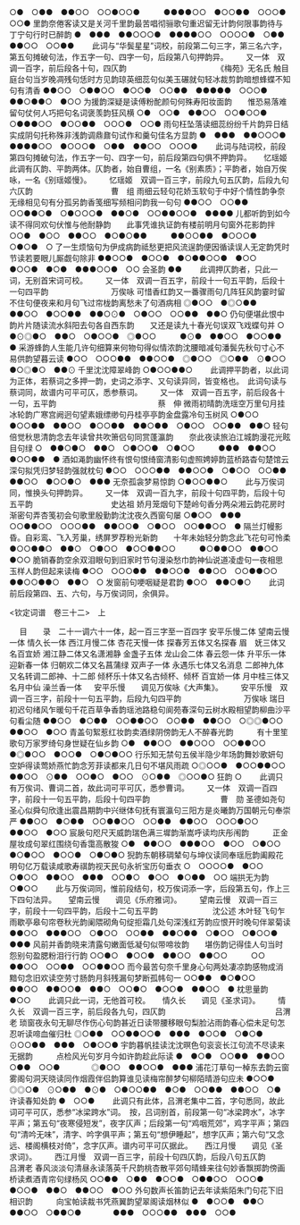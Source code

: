 <!-- { "loadSidebar": true } -->
○●　○●●　●●○○　○○●○○●　　　●●●●○○　●○○●●　○○○●　○○●
里韵奈倦客读又是关河千里韵最苦唱彻骊歌句重迟留无计韵何限事韵待与丁宁句行时已醉韵
●　●●●　●●○○○●　●●●●○○　○○○○●　○●●　●●○○　○○●●
   　　此词与“华鬓星星”词校，前段第二句三字，第三名六字，第五句摊破句法，作五字一句、四字一句，后段第八句押韵异。 
　　又一体　双调一百字，前后段各十句，四仄韵　　　　　　　　　　　　《梅苑》无名氏
触目庭台句当岁晚凋残句恁时方见韵琼英细蕊句似美玉碾就句轻冰裁剪韵暗想蜂蝶不知句有清香
●●○○　○●●○○　●○○●　○○●●　●●●●●　○○○●　●●○●●○　●○○
为援韵深疑是读傅粉酡颜句何殊寿阳妆面韵　　惟恐易落难留句仗何人巧把句名词褒羡韵狂风横
○●　○○●　●●○○　○○●○○●　　　○●●●○○　●○○●●　○○○●　○○●
雨句枉坠落读细蕊纷纷千片韵异日结实成阴句托称殊非浅韵调鼎鼐句试作和羹句佳名方显韵
●　●●●　●●○○○●　●●●●○○　●○○○●　○●●　●●○○　○○○●
   　　此词与陆词校，前段第四句摊破句法，作五字一句、四字一句，前后段第四句俱不押韵异。 
　
忆瑶姬　　此调有仄韵、平韵两体。仄韵者，始自曹组，一名《别素质》；平韵者，始自万俟咏，一名《别瑶姬慢》。
　　忆瑶姬　双调一百三字，前段九句五仄韵，后段九句六仄韵　　　　　　　　　　曹　组
雨细云轻句花娇玉软句于中好个情性韵争奈无缘相见句有分孤另韵香笺细写频相问韵我一句句
●●○○　○○●●　○○●●○●　○●○○○●　●●○●　○○●●○○●　●●●●
儿都听韵到如今读不得同欢句伏惟与他耐静韵　　此事凭谁执证韵有楼前明月句窗外花影韵拌
○○●　●○○　●●○○　●○●○●●　　　●●○○●●　●○○○●　○●○●　○
了一生烦恼句为伊成病韵祗愁更把风流逞韵便因循读误人无定韵凭时节读若要眼儿厮觑句除非
●●○○●　●○○●　●○●●○○●　●○○　●○○●　●○●　●●●○○●　○○
会圣韵
●●
   　　此调押仄韵者，只此一词，无别首宋词可校。 
　　又一体　双调一百五字，前段十一句五平韵，后段十一句四平韵　　　　　　　　万俟咏
可惜香红韵又一番骤雨句几阵狂风韵霎时留不住句便夜来和月句飞过帘栊韵离愁未了句酒病相
◎●○○　●◎○●●　●●○○　●○○●●　●●○⊙●　○●○○　○○●●　●●○
仍句便堪此恨中韵片片随读流水斜阳去句各自西东韵　　又还是读九十春光句误双飞戏蝶句并
○　●⊙◎●○　●●○　○●○○●　◎●○○　　　●⊙●　●●○○　●○○●●　●
采游蜂韵人生能几许句细算来何物句得似情浓韵沈腰暗减句潘鬓先秋句寸心不易供韵望暮云读
●○○　○○○●●　●●○○●　◎●○○　◎○●●　⊙●○○　●○◎●○　●●⊙
千里沈沈障翠峰韵
○●○○●●○
   　　此调押平韵者，以此词为正体，若蔡词之多押一韵，史词之添字、又句读异同，皆变格也。　此词句读与蔡词同，故谱内可平可仄，悉参蔡词。 
　　又一体　双调一百五字，前后段各十一句，五平韵　　　　　　　　　　　　　蔡　伸
微雨初晴韵洗瑶空万里句月挂冰轮韵广寒宫阙迥句望素娥缥缈句丹桂亭亭韵金盘露冷句玉树风
○●○○　●○○●●　●●○○　●○○●●　●●○●●　○●○○　○○●●　●●○
轻句倍觉秋思清韵念去年读曾共吹箫侣句同赏蓬瀛韵　　奈此夜读旅泊江城韵漫花光眩目句绿
○　●●○●○　●●○　○●○○●　○●○○　　　●●●　●●○○　●○○●●　●
酒如渑韵幽怀终有恨句恨绮窗清影句虚照娉婷韵蓝桥路杳句楚馆云深句拟凭归梦轻韵强就枕句
●○○　○○○●●　●●○○●　○●○○　○○●●　●●○○　●○○●○　●●●
无奈孤衾梦易惊韵
○●○○●●○
   　　此与万俟词同，惟换头句押韵异。 
　　又一体　双调一百九字，前段十句四平韵，后段十句五平韵　　　　　　　　　　史达祖
娇月笼烟句下楚岭句香分两朵湘云韵花房时渐密句弄杏笺初会句歌里殷勤韵沈沈夜久西窗句屡
○●○○　●●●　○○●●○○　○○○●●　●●○○●　○●○○　○○●●○○　●
隔兰灯幔影昏。自彩鸾、飞入芳巢，绣屏罗荐粉光新韵　　十年未始轻分韵念此飞花句可怜柔
●○○●●○　●●○　○●○○　●○○●●○○　　　●○●●○○　●●○○　●○○
脆销春韵空余双泪眼句到旧家时节句漫染愁巾韵神仙说道凌虚句一夜相思玉样人韵但起来读梅
●○○　○○○●●　●●○○●　●●○○　○○●●○○　●●○○●●○　●●○　○
发窗前句哽咽疑是君韵
●○○　●●○●○
   　　此词前后段第四、五、六句，与万俟词同，余俱异。 









<钦定词谱　卷三十二>　上



　
目　　录　二十一调六十一体，起一百三字至一百四字
安平乐慢二体
望南云慢一体
情久长一体
西江月慢二体
杏花天慢一体
探春芳五体又名探春
眉　妩三体又名百宜娇
湘江静二体又名潇湘静
金盏子五体
龙山会二体
春云怨一体
升平乐一体
迎新春一体
归朝欢二体又名菖蒲绿
双声子一体
永遇乐七体又名消息
二郎神九体又名转调二郎神、十二郎
倾杯乐十体又名古倾杯、倾杯
百宜娇一体
月中桂三体又名月中仙
澡兰香一体
　
安平乐慢　　调见万俟咏《大声集》。
　　安平乐慢　双调一百三字，前段十一句五平韵，后段九句四平韵　　　　　　　　万俟咏
瑞日初迟句绪风乍暖句千花百草争香韵瑶池路稳句阆苑春深句云树水殿相望韵柳曲沙平句看尘随
●●○○　●○●●　○○●●○○　○○●●　●●○○　○◎◎●○○　●●○○　●○○
青盖句絮惹红妆韵卖酒绿阴傍韵无人不醉春光韵　　　有十里笙歌句万家罗绮句身世疑在仙乡韵
○●　●●○○　●●○○○　○○●●○○　　　　●◎●○○　●○○●　○●○●○○
行乐知无禁句五侯半隐少年场韵舞妙歌妍句空妒得读莺娇燕忙韵念芳菲读都来几日句不堪风雨疏
○◎○○●　●○○●●○○　●●○○　⊙●●　○○●○　●○○　⊙○●●　◎○○●○
狂韵
○
   　　此调只有万俟词、曹词二首，故此词可平可仄，悉参曹词。 
　　又一体　双调一百四字，前段十一句五平韵，后段十句四平韵　　　　　　　　　曹　勋
圣德如尧句圣心似舜句欣逢出震昌期韵中兴继体句抚有寰瀛句三阳方是炎曦韵万国朝元句奉崇严
●●○○　●○●●　○○●●○○　○○●●　●●○○　○○○●○○　●●○○　●○○
宸扆句咫尺天威韵瑞色满三墀韵渐嵩呼读均庆彤闱韵　　　正金屋妆成句翠红围绕句香霭高散狻
○●　●●○○　●●●○○　●○○　○●○○　　　　●○●○○　●○○●　○●○●○
猊韵东朝移琱辇句与坤仪读同奉瑶卮韵阖殿花明句亿万载读咸歌寿祺韵视天民句永祈宝历句垂衣
○　○○○○●　●○○　○●○○　●●○○　●●●　○○●○　●○○　●○●●　○○
端拱无为韵
○●○○
   　　此与万俟词同，惟前段结句，校万俟词添一字，后段第五句，作上三下四句法异。 
　
望南云慢　　调见《乐府雅词》。
　　望南云慢　双调一百三字，前段十一句四平韵，后段十二句五平韵　　　　　　　沈公述
木叶轻飞句乍雨歇亭皋句帘卷秋光韵阑隈砌角句绽拒霜几处句深浅红芳韵应恨开时晚句伴翠菊读
●●○○　●●●○○　○●○○　○○●●　●●○●●　○●○○　○●○○●　●●●
风前并香韵晓来清露句嫩面低凝句似带啼妆韵　　堪伤韵记得佳人句当时怨别句盈腮粉泪行行韵
○○●○　●○○●　●●○○　●●○○　　　○○　●●○○　○○●●　○○●●○○
而今最苦句奈千里身心句两处凄凉韵感物成消黯句念旧欢读空劳寸肠韵月斜残漏句梦断孤帏句一
○○●●　●○●○○　●●○○　●●○○●　●●○　○○●○　●○○●　●●○○　●
枕思量韵
●○○
   　　此调只此一词，无他首可校。 
　
情久长　　调见《圣求词》。
　　情久长　双调一百三字，前后段各九句，四仄韵　　　　　　　　　　　　　　吕渭老
琐窗夜永句无聊尽作伤心句韵甚近日读带腰移眼句梨脸沾雨韵春心偿未足句怎忍听读啼血催归杜
◎○●●　○○●●○○●　●●●　●○○●　○●○●　⊙○○●●　●●●　○●○○●
宇韵暮帆挂读沈沈暝色句衮衮长江句流不尽读来无据韵　　　点检风光句岁月今如许韵趁此际读
●　●○●　○○●●　●●○○　○●●　○○●　　　　◎●○○　●●○○●　●●●
浦花汀草句一棹东去韵云窗雾阁句洞天晓读同作烟霞伴侣韵算谁见读梅帘醉梦句柳陌晴游句应未
●○○●　◎◎○●　⊙○●●　●⊙●　○●○○●●　●○●　○○●●　●●○○　○●
许读春知处韵
●　○○●
   　　此调只有此体，吕渭老集中二首，字句悉同，故此词可平可仄，悉参“冰梁跨水”词。　按，吕词别首，前段第一句“冰梁跨水”，冰字平声；第五句“夜寒侵短发”，夜字仄声；后段第一句“鸡咽荒郊”，鸡字平声；第四句“清吟无味”，清字、吟字俱平声；第五句“想伊睡起”，想字仄声；第六句“又念远、楼阁横枝对倚”，念字仄声。谱内可平可仄据此。 
　
西江月慢　　调见《圣求词》。
　　西江月慢　双调一百三字，前段十句四仄韵，后段八句五仄韵　　　　　　　　吕渭老
春风淡淡句清昼永读落英千尺韵桃杏散平郊句晴蜂来往句妙香飘掷韵傍画桥读煮酒青帘句绿杨风
○○●●　○●●　●○○●　○●●○○　○○○●　●○○●　●●○　●●○○　●○○
外句数声长笛韵记去年读紫陌朱门句花下旧相识韵　　　向宝帕读裁书凭燕翼韵望翠阁读烟林似
●　●○○●　●●○　●●○○　○●●○●　　　　●●●　○○○●●　●●●　○○●
